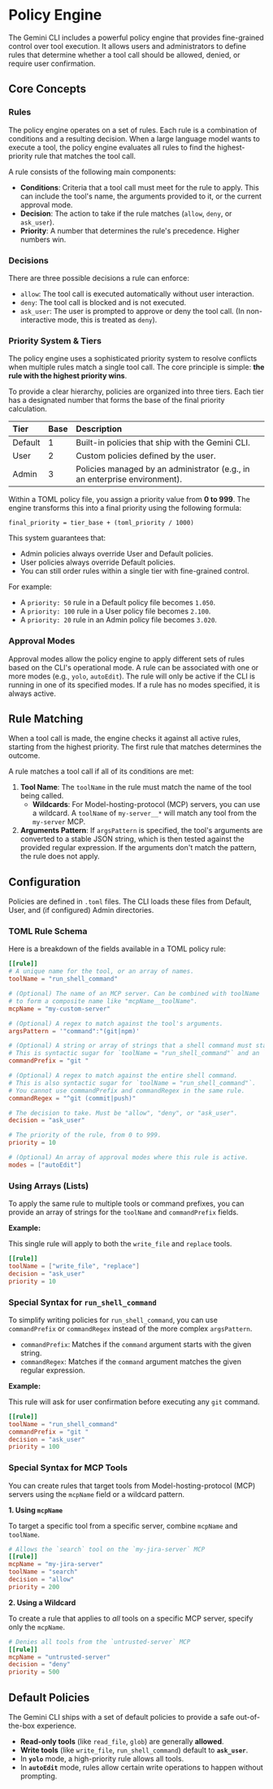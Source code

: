# Policy Engine

The Gemini CLI includes a powerful policy engine that provides fine-grained
control over tool execution. It allows users and administrators to define rules
that determine whether a tool call should be allowed, denied, or require user
confirmation.

## Core Concepts

### Rules

The policy engine operates on a set of rules. Each rule is a combination of
conditions and a resulting decision. When a large language model wants to
execute a tool, the policy engine evaluates all rules to find the
highest-priority rule that matches the tool call.

A rule consists of the following main components:

- **Conditions**: Criteria that a tool call must meet for the rule to apply.
  This can include the tool's name, the arguments provided to it, or the current
  approval mode.
- **Decision**: The action to take if the rule matches (`allow`, `deny`, or
  `ask_user`).
- **Priority**: A number that determines the rule's precedence. Higher numbers
  win.

### Decisions

There are three possible decisions a rule can enforce:

- `allow`: The tool call is executed automatically without user interaction.
- `deny`: The tool call is blocked and is not executed.
- `ask_user`: The user is prompted to approve or deny the tool call. (In
  non-interactive mode, this is treated as `deny`).

### Priority System & Tiers

The policy engine uses a sophisticated priority system to resolve conflicts when
multiple rules match a single tool call. The core principle is simple: **the
rule with the highest priority wins**.

To provide a clear hierarchy, policies are organized into three tiers. Each tier
has a designated number that forms the base of the final priority calculation.

| Tier    | Base | Description                                                                |
| :------ | :--- | :------------------------------------------------------------------------- |
| Default | 1    | Built-in policies that ship with the Gemini CLI.                           |
| User    | 2    | Custom policies defined by the user.                                       |
| Admin   | 3    | Policies managed by an administrator (e.g., in an enterprise environment). |

Within a TOML policy file, you assign a priority value from **0 to 999**. The
engine transforms this into a final priority using the following formula:

`final_priority = tier_base + (toml_priority / 1000)`

This system guarantees that:

- Admin policies always override User and Default policies.
- User policies always override Default policies.
- You can still order rules within a single tier with fine-grained control.

For example:

- A `priority: 50` rule in a Default policy file becomes `1.050`.
- A `priority: 100` rule in a User policy file becomes `2.100`.
- A `priority: 20` rule in an Admin policy file becomes `3.020`.

### Approval Modes

Approval modes allow the policy engine to apply different sets of rules based on
the CLI's operational mode. A rule can be associated with one or more modes
(e.g., `yolo`, `autoEdit`). The rule will only be active if the CLI is running
in one of its specified modes. If a rule has no modes specified, it is always
active.

## Rule Matching

When a tool call is made, the engine checks it against all active rules,
starting from the highest priority. The first rule that matches determines the
outcome.

A rule matches a tool call if all of its conditions are met:

1.  **Tool Name**: The `toolName` in the rule must match the name of the tool
    being called.
    - **Wildcards**: For Model-hosting-protocol (MCP) servers, you can use a
      wildcard. A `toolName` of `my-server__*` will match any tool from the
      `my-server` MCP.
2.  **Arguments Pattern**: If `argsPattern` is specified, the tool's arguments
    are converted to a stable JSON string, which is then tested against the
    provided regular expression. If the arguments don't match the pattern, the
    rule does not apply.

## Configuration

Policies are defined in `.toml` files. The CLI loads these files from Default,
User, and (if configured) Admin directories.

### TOML Rule Schema

Here is a breakdown of the fields available in a TOML policy rule:

```toml
[[rule]]
# A unique name for the tool, or an array of names.
toolName = "run_shell_command"

# (Optional) The name of an MCP server. Can be combined with toolName
# to form a composite name like "mcpName__toolName".
mcpName = "my-custom-server"

# (Optional) A regex to match against the tool's arguments.
argsPattern = '"command":"(git|npm)'

# (Optional) A string or array of strings that a shell command must start with.
# This is syntactic sugar for `toolName = "run_shell_command"` and an `argsPattern`.
commandPrefix = "git "

# (Optional) A regex to match against the entire shell command.
# This is also syntactic sugar for `toolName = "run_shell_command"`.
# You cannot use commandPrefix and commandRegex in the same rule.
commandRegex = "^git (commit|push)"

# The decision to take. Must be "allow", "deny", or "ask_user".
decision = "ask_user"

# The priority of the rule, from 0 to 999.
priority = 10

# (Optional) An array of approval modes where this rule is active.
modes = ["autoEdit"]
```

### Using Arrays (Lists)

To apply the same rule to multiple tools or command prefixes, you can provide an
array of strings for the `toolName` and `commandPrefix` fields.

**Example:**

This single rule will apply to both the `write_file` and `replace` tools.

```toml
[[rule]]
toolName = ["write_file", "replace"]
decision = "ask_user"
priority = 10
```

### Special Syntax for `run_shell_command`

To simplify writing policies for `run_shell_command`, you can use
`commandPrefix` or `commandRegex` instead of the more complex `argsPattern`.

- `commandPrefix`: Matches if the `command` argument starts with the given
  string.
- `commandRegex`: Matches if the `command` argument matches the given regular
  expression.

**Example:**

This rule will ask for user confirmation before executing any `git` command.

```toml
[[rule]]
toolName = "run_shell_command"
commandPrefix = "git "
decision = "ask_user"
priority = 100
```

### Special Syntax for MCP Tools

You can create rules that target tools from Model-hosting-protocol (MCP) servers
using the `mcpName` field or a wildcard pattern.

**1. Using `mcpName`**

To target a specific tool from a specific server, combine `mcpName` and
`toolName`.

```toml
# Allows the `search` tool on the `my-jira-server` MCP
[[rule]]
mcpName = "my-jira-server"
toolName = "search"
decision = "allow"
priority = 200
```

**2. Using a Wildcard**

To create a rule that applies to _all_ tools on a specific MCP server, specify
only the `mcpName`.

```toml
# Denies all tools from the `untrusted-server` MCP
[[rule]]
mcpName = "untrusted-server"
decision = "deny"
priority = 500
```

## Default Policies

The Gemini CLI ships with a set of default policies to provide a safe
out-of-the-box experience.

- **Read-only tools** (like `read_file`, `glob`) are generally **allowed**.
- **Write tools** (like `write_file`, `run_shell_command`) default to
  **`ask_user`**.
- In **`yolo`** mode, a high-priority rule allows all tools.
- In **`autoEdit`** mode, rules allow certain write operations to happen without
  prompting.
